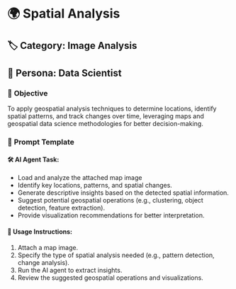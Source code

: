 # 🌍 Spatial Analysis

## 🏷️ **Category:** Image Analysis
## 👤 **Persona:** Data Scientist

### 🎯 **Objective**
To apply geospatial analysis techniques to determine locations, identify spatial patterns, and track changes over time, leveraging maps and geospatial data science methodologies for better decision-making.

### 📝 **Prompt Template**
#### 🛠 AI Agent Task:
- Load and analyze the attached map image
- Identify key locations, patterns, and spatial changes.
- Generate descriptive insights based on the detected spatial information.
- Suggest potential geospatial operations (e.g., clustering, object detection, feature extraction).
- Provide visualization recommendations for better interpretation.

#### 🔧 Usage Instructions:
1. Attach a map image.
2. Specify the type of spatial analysis needed (e.g., pattern detection, change analysis).
3. Run the AI agent to extract insights.
4. Review the suggested geospatial operations and visualizations.
